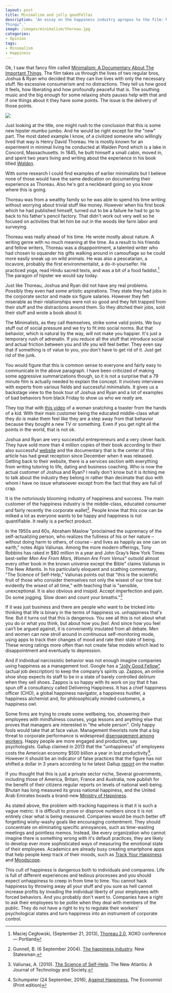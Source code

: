 ```yaml
---
layout: post
title: Minimalism and jolly goodfellas
description: 'An essay on the happiness industry apropos to the film: Minimalism: "A Documentary About The Important
Things".'
image: /images/minimalism/thoreau.jpg
categories:
- Opinion
tags:
- Minimalism
- Happiness
---
```


Ok, I saw that fancy film called [Minimalism: A Documentary About The Important
Things](https://minimalismfilm.com). The film takes us through the lives of two
regular bros, Joshua & Ryan who decided that they can live lives with only the
necessary stuff. No excessive consumerism and no distractions. They tell us how
good it feels, how liberating and how profoundly peaceful that is. The southing
music and the big enough for some relaxing shots pauses help with that and if
one things about it they have some points. The issue is the delivery of those
points.

<img class="img-left" src="/images{{ page.id }}/thoreau.jpg">

Just looking at the title, one might rush to the conclusion that this is some
new hipster mumbo jumbo. And he would be right except for the "new" part. The
most dated example I know, of a civilized someone who willingly lived that way
is Henry David Thoreau. He is mostly known for an experiment in minimal living
he conducted at Walden Pond which is a lake in Concord, Massachusetts. In 1845,
he built himself a small cabin, moved in, and spent two years living and writing
about the experience in his book titled
[*Walden*](http://thoreau.eserver.org/walden00.html).

With some research I could find examples of earlier minimalists but I believe
none of those would have the same dedication on documenting their experience as
Thoreau. Also he's got a neckbeard going so you know where this is going.

Thoreau was from a wealthy family so he was able to spend his time writing
without worrying about trivial stuff like money. However when his first book
which he had published himself, turned out to be a failure he had to
go to back to his father's pencil factory. That didn't work out very well so he
focused on activities that let him be out in the woods like farm labor and
surveying.

Thoreau was really ahead of his time. He wrote mostly about nature. A writing
genre with no much meaning at the time. As a result to his friends and fellow
writers, Thoreau was a disappointment, a talented writer who had chosen to
squander his gifts walking around in camouflage so he could more easily sneak up
on wild animals. He was also a pescatarian, a locavore, probably the first
environmentalist, a do-it-yourselfer. He practiced yoga, read Hindu sacred texts,
and was a bit of a food faddist.[^1] The paragon of hipster we would say today.

[^1]: Maciej Cegłowski, (September 21, 2013), [Thoreau 2.0](http://idlewords.com/talks/thoreau_2.0.htm), XOXO conference &mdash; Portland

Just like Thoreau, Joshua and Ryan did not have any real problems. Possibly they
even had some artistic aspirations. They state they had jobs in the corporate
sector and made six figure salaries. However they felt miserable as their
relationships were not so good and they felt trapped from their stuff and the
distractions around them. So they ditched their jobs, sold their stuff and wrote
a book about it.

The Minimalists, as they call themselves, strike some valid points.
We buy stuff out of social pressure and we try to fit into social norms.
But that behavior, which is natural by the way, will not make you happier.
It's just a temporary rush of adrenalin. If you reduce all the stuff that
introduce social and actual friction between you and life you will feel better.
They even say that if something is of value to you, you don't have to get rid
of it. Just get rid of the junk.

You would figure that this is common sense to everyone and fairly easy to
communicate in the above paragraph. I have been criticized of making some
aggressive summarizations though, so it is not a surprise that a 79 minute film
is actually needed to explain the concept. It involves interviews with experts
from various fields and successful minimalists. It gives us a backstage view to
the book tour of Joshua and Ryan and a lot of examples of bad behaviors from
black Friday to show us who we *really* are.

They top that with [this video](https://www.youtube.com/watch?v=y7nMTUs4AHU)
of a woman snatching a toaster from the hands of a kid. With their main customer
being the educated middle-class what they do is make them feel like they are a
step away from that behavior because they bought a new TV or something. Even if
you get right all the points in the world, that is not ok.

Joshua and Ryan are very successful entrepreneurs and a very clever hack.
They have sold more than 4 million copies of their book according to their
also successful [website](http://www.theminimalists.com) and the documentary
that is the center of this article has had great reception since December when
it was released. Getting back to their website, there is a services section with
everything from writing tutoring to life, dating and business coaching. Who is
now the actual customer of Joshua and Ryan? I really don't know but it is
itching me to talk about the industry they belong in rather than decimate that
duo with whom I have no issue whatsoever except from the fact that they are full
of crap.

It is the notoriously blooming industry of happiness and success. The main customer
of the happiness industry is the middle-class, educated consumer and fairly
recently the corporate wallet[^2]. People know that this cow can be milked a lot
as everyone wants to be happy and happiness is not quantifiable. It really is a
perfect product.

[^2]: Gunnell, B. (6 September 2004). [The happiness industry](http://www.newstatesman.com/node/160445). New Statesman.

In the 1950s and 60s, Abraham Maslow "proclaimed the supremacy of the
self-actualizing person, who realizes the fullness of his or her
nature – without doing harm to others, of course – and lives as happily as one
can on earth," notes Algis Valiunas. Among the more modern offerings, Tony
Robbins has raked in $80 million in a year and John Gray’s New York Times
best-seller *Men Are From Mars, Women Are From Venus*" outsold almost every other
book in the known universe except the Bible" claims Valiunas in The New Atlantis.
In his particularly eloquent and scathing commentary, "The Science of Self-Help,"
Valiunas points out that "this is the scientific fruit of those who consider
themselves not only the wisest of our time but evidently the wisest of all time,"
with teaching that is "sensible, unexceptional. It is also obvious and insipid.
Accept imperfection and pain. Do some jogging. Slow down and count your breaths."[^3]

[^3]: Valiunas, A. (2010). [The Science of Self-Help](http://www.thenewatlantis.com/publications/the-science-of-self-help). The New Atlantis: A Journal of Technology and Society.

If it was just business and there are people who want to be tricked into
thinking that life is binary in the terms of happiness vs. unhappiness that's
fine. But it turns out that this is dangerous. You see all this is not about what
you do or what you think, but about how you *feel*. And since how you feel can’t
be argued against, it is conveniently insulated from all debate. Men and women
can now stroll around in continuous self-monitoring mode, using apps to track
their changes of mood and rate their state of being. These wrong ratings more
often than not create false models which lead to disappointment and eventually to
depression.

And if individual narcissistic behavior was not enough imagine companies using
happiness as a management tool. Google has a ["Jolly Good Fellow"](http://www.businessinsider.com/google-jolly-good-fellow-chade-meng-tan-2015-9)
(actual job description) to keep the company’s spirits up. Zappos, an online
shoe shop expects its staff to be in a state of barely controlled delirium when
they sell shoes. Zappos is so happy with its work on joy that it has spun off a
consultancy called Delivering Happiness. It has a chief happiness officer (CHO),
a global happiness navigator, a happiness hustler, a happiness alchemist and,
for philosophically minded customers, a happiness owl.

Some firms are trying to create some wellbeing, too, showering their employees
with mindfulness courses, yoga lessons and anything else that proves that
managers are interested in "the whole person". Only happy fools would take that
at face value. Management theorists note that a big threat to corporate
performance is widespread [disengagement among workers](http://www.forbes.com/sites/larrymyler/2013/09/02/why-are-70-of-employees-disengaged-and-what-can-you-do-about-it/#473120ee5649).
Happy people are more engaged and productive, say psychologists. Gallup claimed
in 2013 that the "unhappiness" of employees costs the American economy $500
billion a year in lost productivity[^4]. However it should be an indicator of 
false practices that the figure has not shifted a dollar in 3 years according to 
he latest Gallup [report](http://www.gallup.com/poll/165269/worldwide-employees-engaged-work.aspx)
on the matter.

[^4]: Schumpeter (24 September, 2016), [Against Happiness](http://www.economist.com/news/business-and-finance/21707502-companies-try-turn-happiness-management-tool-are-overstepping-mark), The Economist (Print edition)

If you thought that this is just a private sector niche, Several governments,
including those of America, Britain, France and Australia, now publish for the
benefit of their citizens regular reports on levels of national well-being.
Bhutan has long measured its gross national happiness, and the United Arab
Emirates boasts a brand-new [Ministry of Happiness](https://uaecabinet.ae/en/details/cabinet-members/her-excellency-ohoud-bint-khalfan-al-roumi).

As stated above, the problem with tracking happiness is that it is such a vague
metric: it is difficult to prove or disprove numbers since it is not entirely
clear what is being measured. Companies would be much better off forgetting
wishy-washy goals like encouraging contentment. They should concentrate on
eliminating specific annoyances, such as time-wasting meetings and pointless
memos. Instead, like every organization who cannot imagine there is something
wrong with it's default practices, they are likely to develop ever more
sophisticated ways of measuring the emotional state of their employees. Academics
are already busy creating smartphone apps that help people keep track of their
moods, such as [Track Your Happiness](https://www.trackyourhappiness.org) and 
[Moodscope](https://www.moodscope.com). 

This cult of happiness is dangerous both to individuals and companies. Life is
full of different experiences and tedious processes and you should expect
unhappiness to creep in from time to time. You cannot hack happiness
by throwing away all your stuff and you sure as hell cannot increase profits 
by invading the individual liberty of your employees with forced behaviors.
And you probably don't want to. Companies have a right to ask their employees to
be polite when they deal with members of the public. They do not have a right to
try to regulate their workers' psychological states and turn happiness into an 
instrument of corporate control.